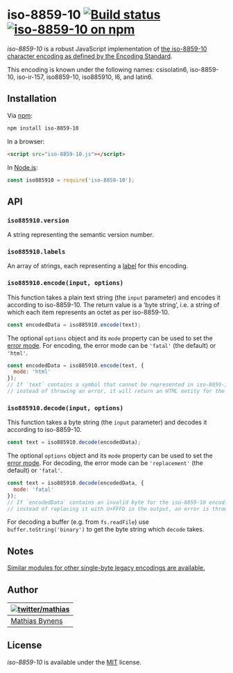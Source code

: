 # iso-8859-10 [![Build status](https://github.com/mathiasbynens/iso-8859-10/workflows/run-checks/badge.svg)](https://github.com/mathiasbynens/iso-8859-10/actions?query=workflow%3Arun-checks) [![iso-8859-10 on npm](https://img.shields.io/npm/v/iso-8859-10)](https://www.npmjs.com/package/iso-8859-10)

_iso-8859-10_ is a robust JavaScript implementation of [the iso-8859-10 character encoding as defined by the Encoding Standard](https://encoding.spec.whatwg.org/#iso-8859-10).

This encoding is known under the following names: csisolatin6, iso-8859-10, iso-ir-157, iso8859-10, iso885910, l6, and latin6.

## Installation

Via [npm](https://www.npmjs.com/):

```bash
npm install iso-8859-10
```

In a browser:

```html
<script src="iso-8859-10.js"></script>
```

In [Node.js](https://nodejs.org/):

```js
const iso885910 = require('iso-8859-10');
```

## API

### `iso885910.version`

A string representing the semantic version number.

### `iso885910.labels`

An array of strings, each representing a [label](https://encoding.spec.whatwg.org/#label) for this encoding.

### `iso885910.encode(input, options)`

This function takes a plain text string (the `input` parameter) and encodes it according to iso-8859-10. The return value is a ‘byte string’, i.e. a string of which each item represents an octet as per iso-8859-10.

```js
const encodedData = iso885910.encode(text);
```

The optional `options` object and its `mode` property can be used to set the [error mode](https://encoding.spec.whatwg.org/#error-mode). For encoding, the error mode can be `'fatal'` (the default) or `'html'`.

```js
const encodedData = iso885910.encode(text, {
  mode: 'html'
});
// If `text` contains a symbol that cannot be represented in iso-8859-10,
// instead of throwing an error, it will return an HTML entity for the symbol.
```

### `iso885910.decode(input, options)`

This function takes a byte string (the `input` parameter) and decodes it according to iso-8859-10.

```js
const text = iso885910.decode(encodedData);
```

The optional `options` object and its `mode` property can be used to set the [error mode](https://encoding.spec.whatwg.org/#error-mode). For decoding, the error mode can be `'replacement'` (the default) or `'fatal'`.

```js
const text = iso885910.decode(encodedData, {
  mode: 'fatal'
});
// If `encodedData` contains an invalid byte for the iso-8859-10 encoding,
// instead of replacing it with U+FFFD in the output, an error is thrown.
```

For decoding a buffer (e.g. from `fs.readFile`) use `buffer.toString('binary')` to get the byte string which `decode` takes.

## Notes

[Similar modules for other single-byte legacy encodings are available.](https://www.npmjs.com/browse/keyword/legacy-encoding)

## Author

| [![twitter/mathias](https://gravatar.com/avatar/24e08a9ea84deb17ae121074d0f17125?s=70)](https://twitter.com/mathias "Follow @mathias on Twitter") |
|---|
| [Mathias Bynens](https://mathiasbynens.be/) |

## License

_iso-8859-10_ is available under the [MIT](https://mths.be/mit) license.
